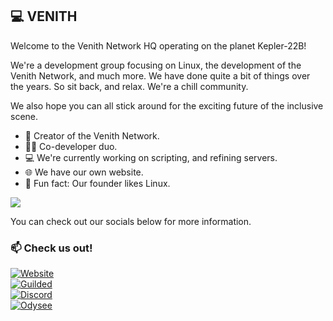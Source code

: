 ## 💻 VENITH</br>
Welcome to the Venith Network HQ operating on the planet Kepler-22B!

We're a development group focusing on Linux, the development of the Venith Network, and much more. We have done quite a bit of things over the years. So sit back, and relax. We're a chill community.

We also hope you can all stick around for the exciting future of the inclusive scene.

- 🐉 Creator of the Venith Network.
- 🐱‍💻 Co-developer duo.
- 💻 We're currently working on scripting, and refining servers.
- 🌐 We have our own website.
- 🐧 Fun fact: Our founder likes Linux.

<img align="center" src="https://venith.net/Media/Vlogo.png"/></br>

You can check out our socials below for more information.<br>
### 📫 Check us out!
[![Website](https://tinyurl.com/4uktfywu)](https://venith.net)<br>
[![Guilded](https://tinyurl.com/pmretkub)](https://guilded.gg/TDK)<br>
[![Discord](https://tinyurl.com/3b9s4sz7)](https://discord.gg/VhfM3UncBB)<br>
[![Odysee](https://img.shields.io/badge/CrazyHellTechnologies-EF1970?style=flat&logo=Odysee&logoColor=white)](https://odysee.com/@mattdoestech726:5)<br>
